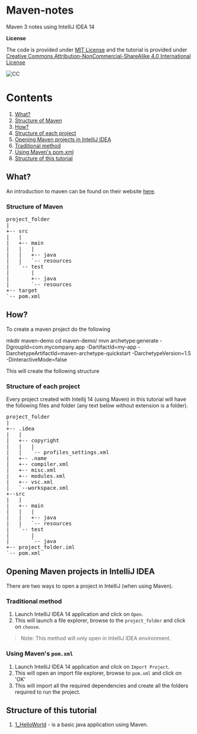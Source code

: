 # Maven-notes
Maven 3 notes using IntelliJ IDEA 14

**License**

The code is provided under [MIT License](https://github.com/akshaybabloo/JavaScript-Tutorial/blob/master/LICENSE) and the tutorial is provided under [Creative Commons Attribution-NonCommercial-ShareAlike 4.0 International License](http://creativecommons.org/licenses/by-nc-sa/4.0/)

![CC](https://i.creativecommons.org/l/by-nc-sa/4.0/88x31.png)

# Contents
1. [What?](#what)
  1. [Structure of Maven](#structure-of-maven)
2. [How?](#how)
  1. [Structure of each project](#structure-of-each-project)
3. [Opening Maven projects in IntelliJ IDEA](#opening-maven-projects-in-intellij-idea)
  1. [Traditional method](#traditional-method)
  2. [Using Maven's pom.xml](#using-mavens-pomxml)
4. [Structure of this tutorial](#structure-of-this-tutorial)

## What?
An introduction to maven can be found on their website [here](http://maven.apache.org/what-is-maven.html).
### Structure of Maven
<pre>
project_folder
|
+-- src
|   |
|   +-- main
|   |   |
|   |   +-- java
|   |   `-- resources
|   `-- test
|       |
|       +-- java
|       `-- resources
+-- target
`-- pom.xml
</pre>

## How?
To create a maven project do the following

mkdir maven-demo
cd maven-demo/
mvn archetype:generate -DgroupId=com.mycompany.app -DartifactId=my-app -DarchetypeArtifactId=maven-archetype-quickstart -DarchetypeVersion=1.5 -DinteractiveMode=false

This will create the following structure

### Structure of each project
Every project created with Intellij 14 (using Maven) in this tutorial will have the following files and folder (any text below without extension is a folder).

<pre>
project_folder
|
+-- .idea
|   |
|   +-- copyright
|   |   |
|   |   `-- profiles_settings.xml
|   +-- .name
|   +-- compiler.xml
|   +-- misc.xml
|   +-- modules.xml
|   +-- vsc.xml
|   `--workspace.xml
+--src
|   |
|   +-- main
|   |   |
|   |   +-- java
|   |   `-- resources
|   `-- test
|       |
|       `-- java
+-- project_folder.iml
`-- pom.xml
</pre>

## Opening Maven projects in IntelliJ IDEA
There are two ways to open a project in IntelliJ (when using Maven).

### Traditional method
1. Launch IntelliJ IDEA 14 application and click on `Open`.
2. This will launch a file explorer, browse to the `project_folder` and click on `choose`.

> Note: This method will only open in IntelliJ IDEA environment.

### Using Maven's `pom.xml`
1. Launch IntelliJ IDEA 14 application and click on `Import Project`.
2. This will open an import file explorer, browse to `pom.xml` and click on 'OK'
3. This will import all the required dependencies and create all the folders required to run the project.

## Structure of this tutorial

1. [1_HelloWorld](https://github.com/akshaybabloo/Maven-notes/tree/master/1_HelloWorld) - is a basic java application using Maven.
